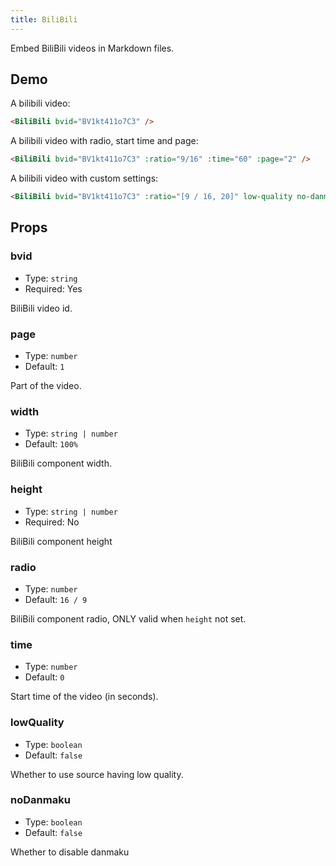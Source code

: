 ```yaml
---
title: BiliBili
---
```


Embed BiliBili videos in Markdown files.

<!-- more -->

## Demo

A bilibili video:

<BiliBili bvid="BV1kt411o7C3" />

```md
<BiliBili bvid="BV1kt411o7C3" />
```

A bilibili video with radio, start time and page:

<BiliBili bvid="BV1kt411o7C3" :ratio="9/16" :time="60" :page="2" />

```md
<BiliBili bvid="BV1kt411o7C3" :ratio="9/16" :time="60" :page="2" />
```

A bilibili video with custom settings:

<BiliBili bvid="BV1kt411o7C3" :ratio="[9 / 16, 20]" low-quality no-danmaku />

```md
<BiliBili bvid="BV1kt411o7C3" :ratio="[9 / 16, 20]" low-quality no-danmaku />
```

## Props

### bvid

- Type: `string`
- Required: Yes

BiliBili video id.

### page

- Type: `number`
- Default: `1`

Part of the video.

### width

- Type: `string | number`
- Default: `100%`

BiliBili component width.

### height

- Type: `string | number`
- Required: No

BiliBili component height

### radio

- Type: `number`
- Default: `16 / 9`

BiliBili component radio, ONLY valid when `height` not set.

### time

- Type: `number`
- Default: `0`

Start time of the video (in seconds).

### lowQuality

- Type: `boolean`
- Default: `false`

Whether to use source having low quality.

### noDanmaku

- Type: `boolean`
- Default: `false`

Whether to disable danmaku
